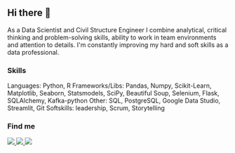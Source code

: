 ## Hi there 👋

As a Data Scientist and Civil Structure Engineer I combine analytical, critical thinking and problem-solving skills, ability to work in team environments and attention to details. I'm constantly improving my hard and soft skills as a data professional.

### Skills

Languages: Python, R
Frameworks/Libs: Pandas, Numpy, Scikit-Learn, Matplotlib, Seaborn, Statsmodels, SciPy, Beautiful Soup, Selenium, Flask, SQLAlchemy, Kafka-python
Other: SQL, PostgreSQL, Google Data Studio, Streamlit, Git
Softskills: leadership, Scrum, Storytelling

### Find me


<a href="https://www.linkedin.com/in/marinavillaschi/"><img src="{https://img.shields.io/badge/LinkedIn-0077B5?style=for-the-badge&logo=linkedin&logoColor=white}" />
<a href="https://pandascouple.medium.com/"><img src="{https://img.shields.io/badge/Medium-12100E?style=for-the-badge&logo=medium&logoColor=white}" />
<a href="https://instagram.com/pandas_couple?igshid=YmMyMTA2M2Y="><img src="{https://img.shields.io/badge/Instagram-E4405F?style=for-the-badge&logo=instagram&logoColor=white}" /></a>


<!--
**marinavillaschi/marinavillaschi** is a ✨ _special_ ✨ repository because its `README.md` (this file) appears on your GitHub profile.

Here are some ideas to get you started:

- 🔭 I’m currently working on ...
- 🌱 I’m currently learning ...
- 👯 I’m looking to collaborate on ...
- 🤔 I’m looking for help with ...
- 💬 Ask me about ...
- 📫 How to reach me: ...
- 😄 Pronouns: ...
- ⚡ Fun fact: ...
-->
